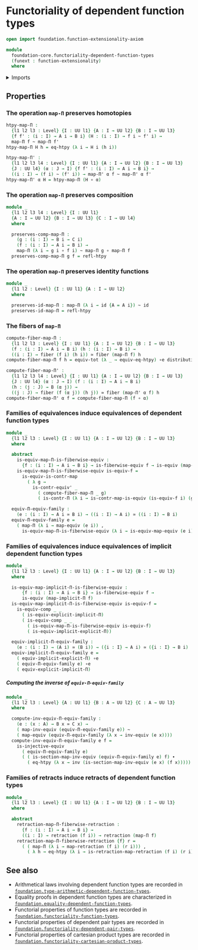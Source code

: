 # Functoriality of dependent function types

```agda
open import foundation.function-extensionality-axiom

module
  foundation-core.functoriality-dependent-function-types
  (funext : function-extensionality)
  where
```

<details><summary>Imports</summary>

```agda
open import foundation.dependent-pair-types
open import foundation.dependent-products-contractible-types funext
open import foundation.function-extensionality funext

open import foundation.implicit-function-types
open import foundation.universe-levels

open import foundation-core.contractible-maps
open import foundation-core.contractible-types
open import foundation-core.equivalences
open import foundation-core.families-of-equivalences
open import foundation-core.fibers-of-maps
open import foundation-core.function-types
open import foundation-core.functoriality-dependent-pair-types
open import foundation-core.homotopies
open import foundation-core.identity-types
open import foundation-core.injective-maps
open import foundation-core.retractions
open import foundation-core.type-theoretic-principle-of-choice
```

</details>

## Properties

### The operation `map-Π` preserves homotopies

```agda
htpy-map-Π :
  {l1 l2 l3 : Level} {I : UU l1} {A : I → UU l2} {B : I → UU l3}
  {f f' : (i : I) → A i → B i} (H : (i : I) → f i ~ f' i) →
  map-Π f ~ map-Π f'
htpy-map-Π H h = eq-htpy (λ i → H i (h i))

htpy-map-Π' :
  {l1 l2 l3 l4 : Level} {I : UU l1} {A : I → UU l2} {B : I → UU l3}
  {J : UU l4} (α : J → I) {f f' : (i : I) → A i → B i} →
  ((i : I) → (f i) ~ (f' i)) → map-Π' α f ~ map-Π' α f'
htpy-map-Π' α H = htpy-map-Π (H ∘ α)
```

### The operation `map-Π` preserves composition

```agda
module _
  {l1 l2 l3 l4 : Level} {I : UU l1}
  {A : I → UU l2} {B : I → UU l3} {C : I → UU l4}
  where

  preserves-comp-map-Π :
    (g : (i : I) → B i → C i)
    (f : (i : I) → A i → B i) →
    map-Π (λ i → g i ∘ f i) ~ map-Π g ∘ map-Π f
  preserves-comp-map-Π g f = refl-htpy
```

### The operation `map-Π` preserves identity functions

```agda
module _
  {l1 l2 : Level} {I : UU l1} {A : I → UU l2}
  where

  preserves-id-map-Π : map-Π (λ i → id {A = A i}) ~ id
  preserves-id-map-Π = refl-htpy
```

### The fibers of `map-Π`

```agda
compute-fiber-map-Π :
  {l1 l2 l3 : Level} {I : UU l1} {A : I → UU l2} {B : I → UU l3}
  (f : (i : I) → A i → B i) (h : (i : I) → B i) →
  ((i : I) → fiber (f i) (h i)) ≃ fiber (map-Π f) h
compute-fiber-map-Π f h = equiv-tot (λ _ → equiv-eq-htpy) ∘e distributive-Π-Σ

compute-fiber-map-Π' :
  {l1 l2 l3 l4 : Level} {I : UU l1} {A : I → UU l2} {B : I → UU l3}
  {J : UU l4} (α : J → I) (f : (i : I) → A i → B i)
  (h : (j : J) → B (α j)) →
  ((j : J) → fiber (f (α j)) (h j)) ≃ fiber (map-Π' α f) h
compute-fiber-map-Π' α f = compute-fiber-map-Π (f ∘ α)
```

### Families of equivalences induce equivalences of dependent function types

```agda
module _
  {l1 l2 l3 : Level} {I : UU l1} {A : I → UU l2} {B : I → UU l3}
  where

  abstract
    is-equiv-map-Π-is-fiberwise-equiv :
      {f : (i : I) → A i → B i} → is-fiberwise-equiv f → is-equiv (map-Π f)
    is-equiv-map-Π-is-fiberwise-equiv is-equiv-f =
      is-equiv-is-contr-map
        ( λ g →
          is-contr-equiv' _
            ( compute-fiber-map-Π _ g)
            ( is-contr-Π (λ i → is-contr-map-is-equiv (is-equiv-f i) (g i))))

  equiv-Π-equiv-family :
    (e : (i : I) → A i ≃ B i) → ((i : I) → A i) ≃ ((i : I) → B i)
  equiv-Π-equiv-family e =
    ( map-Π (λ i → map-equiv (e i)) ,
      is-equiv-map-Π-is-fiberwise-equiv (λ i → is-equiv-map-equiv (e i)))
```

### Families of equivalences induce equivalences of implicit dependent function types

```agda
module _
  {l1 l2 l3 : Level} {I : UU l1} {A : I → UU l2} {B : I → UU l3}
  where

  is-equiv-map-implicit-Π-is-fiberwise-equiv :
      {f : (i : I) → A i → B i} → is-fiberwise-equiv f →
      is-equiv (map-implicit-Π f)
  is-equiv-map-implicit-Π-is-fiberwise-equiv is-equiv-f =
    is-equiv-comp _ _
      ( is-equiv-explicit-implicit-Π)
      ( is-equiv-comp _ _
        ( is-equiv-map-Π-is-fiberwise-equiv is-equiv-f)
        ( is-equiv-implicit-explicit-Π))

  equiv-implicit-Π-equiv-family :
    (e : (i : I) → (A i) ≃ (B i)) → ({i : I} → A i) ≃ ({i : I} → B i)
  equiv-implicit-Π-equiv-family e =
    ( equiv-implicit-explicit-Π) ∘e
    ( equiv-Π-equiv-family e) ∘e
    ( equiv-explicit-implicit-Π)
```

##### Computing the inverse of `equiv-Π-equiv-family`

```agda
module _
  {l1 l2 l3 : Level} {A : UU l1} {B : A → UU l2} {C : A → UU l3}
  where

  compute-inv-equiv-Π-equiv-family :
    (e : (x : A) → B x ≃ C x) →
    ( map-inv-equiv (equiv-Π-equiv-family e)) ~
    ( map-equiv (equiv-Π-equiv-family (λ x → inv-equiv (e x))))
  compute-inv-equiv-Π-equiv-family e f =
    is-injective-equiv
      ( equiv-Π-equiv-family e)
      ( ( is-section-map-inv-equiv (equiv-Π-equiv-family e) f) ∙
        ( eq-htpy (λ x → inv (is-section-map-inv-equiv (e x) (f x)))))
```

### Families of retracts induce retracts of dependent function types

```agda
module _
  {l1 l2 l3 : Level} {I : UU l1} {A : I → UU l2} {B : I → UU l3}
  where

  abstract
    retraction-map-Π-fiberwise-retraction :
      {f : (i : I) → A i → B i} →
      ((i : I) → retraction (f i)) → retraction (map-Π f)
    retraction-map-Π-fiberwise-retraction {f} r =
      ( ( map-Π (λ i → map-retraction (f i) (r i))) ,
        ( λ h → eq-htpy (λ i → is-retraction-map-retraction (f i) (r i) (h i))))
```

## See also

- Arithmetical laws involving dependent function types are recorded in
  [`foundation.type-arithmetic-dependent-function-types`](foundation.type-arithmetic-dependent-function-types.md).
- Equality proofs in dependent function types are characterized in
  [`foundation.equality-dependent-function-types`](foundation.equality-dependent-function-types.md).
- Functorial properties of function types are recorded in
  [`foundation.functoriality-function-types`](foundation.functoriality-function-types.md).
- Functorial properties of dependent pair types are recorded in
  [`foundation.functoriality-dependent-pair-types`](foundation.functoriality-dependent-pair-types.md).
- Functorial properties of cartesian product types are recorded in
  [`foundation.functoriality-cartesian-product-types`](foundation.functoriality-cartesian-product-types.md).
